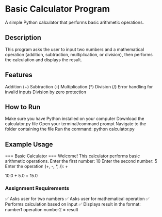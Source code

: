 # Basic Calculator Program
A simple Python calculator that performs basic arithmetic operations.
## Description
This program asks the user to input two numbers and a mathematical operation (addition, subtraction, multiplication, or division), then performs the calculation and displays the result.
## Features

Addition (+)
Subtraction (-)
Multiplication (*)
Division (/)
Error handling for invalid inputs
Division by zero protection

## How to Run

Make sure you have Python installed on your computer
Download the calculator.py file
Open your terminal/command prompt
Navigate to the folder containing the file
Run the command: python calculator.py

## Example Usage
=== Basic Calculator ===
Welcome! This calculator performs basic arithmetic operations.
Enter the first number: 10
Enter the second number: 5
Enter the operation (+, -, *, /): +

10.0 + 5.0 = 15.0
### Assignment Requirements
✅ Asks user for two numbers
✅ Asks user for mathematical operation
✅ Performs calculation based on input
✅ Displays result in the format: number1 operation number2 = result

